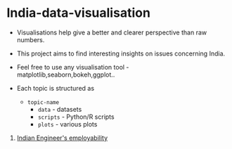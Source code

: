 # India-data-visualisation

- Visualisations help give a better and clearer perspective than raw numbers.

- This project aims to find interesting insights on issues concerning India.

- Feel free to use any visualisation tool - matplotlib,seaborn,bokeh,ggplot..

- Each topic is structured as 
	-	`topic-name`
		-	`data` -  datasets
		-	`scripts` - Python/R scripts
		-	`plots` - various plots

1) [Indian Engineer's employability](engineers-employability)
	


